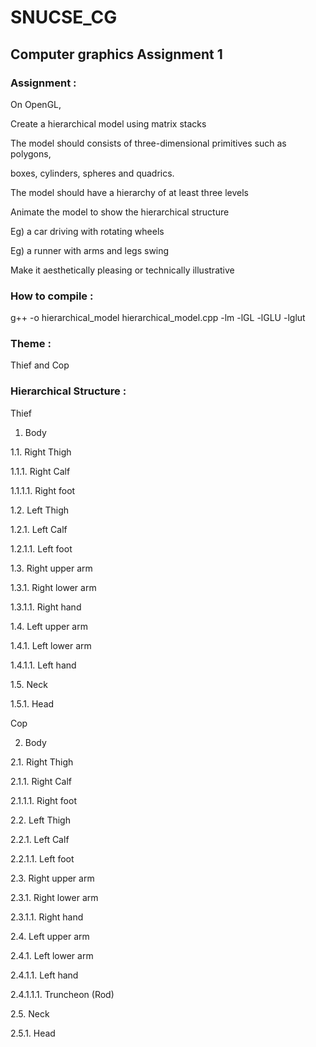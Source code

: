 # SNUCSE_CG
## Computer graphics Assignment 1

### Assignment :

On OpenGL,

Create a hierarchical model using matrix stacks

The model should consists of three-dimensional primitives such as polygons, 

boxes, cylinders, spheres and quadrics.

The model should have a hierarchy of at least three levels

Animate the model to show the hierarchical structure

Eg) a car driving with rotating wheels

Eg) a runner with arms and legs swing

Make it aesthetically pleasing or technically illustrative

### How to compile :

g++ -o hierarchical_model hierarchical_model.cpp -lm -lGL -lGLU -lglut

### Theme : 

Thief and Cop

### Hierarchical Structure :

Thief

1.	Body

1.1.	Right Thigh

1.1.1.	Right Calf

1.1.1.1.	Right foot

1.2.	Left Thigh

1.2.1.	Left Calf

1.2.1.1.	Left foot

1.3.	Right upper arm

1.3.1.	Right lower arm

1.3.1.1.	Right hand

1.4.	Left upper arm

1.4.1.	Left lower arm

1.4.1.1.	Left hand

1.5.	Neck

1.5.1.	Head

Cop

2.	Body

2.1.	Right Thigh

2.1.1.	Right Calf

2.1.1.1.	Right foot

2.2.	Left Thigh

2.2.1.	Left Calf

2.2.1.1.	Left foot

2.3.	Right upper arm

2.3.1.	Right lower arm

2.3.1.1.	Right hand

2.4.	Left upper arm

2.4.1.	Left lower arm

2.4.1.1.	Left hand

2.4.1.1.1.	Truncheon (Rod)

2.5.	Neck

2.5.1.	Head


